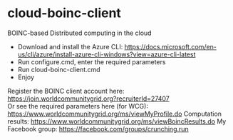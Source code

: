 # cloud-boinc-client
BOINC-based Distributed computing in the cloud
* Download and install the Azure  CLI: https://docs.microsoft.com/en-us/cli/azure/install-azure-cli-windows?view=azure-cli-latest
* Run configure.cmd, enter the required parameters
* Run cloud-boinc-client.cmd
* Enjoy

Register the BOINC client account here: https://join.worldcommunitygrid.org?recruiterId=27407  
Or see the required parameters here (for WCG): https://www.worldcommunitygrid.org/ms/viewMyProfile.do
Computation results: https://www.worldcommunitygrid.org/ms/viewBoincResults.do
My Facebook group: https://facebook.com/groups/crunching.run
